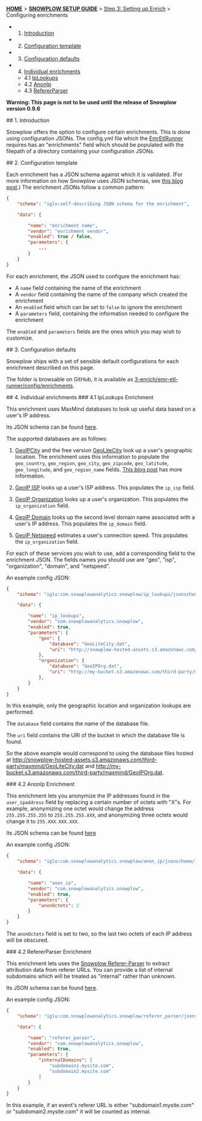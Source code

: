 <a name="top" />

[**HOME**](Home) > [**SNOWPLOW SETUP GUIDE**](Setting-up-Snowplow) > [Step 3: Setting up Enrich](Setting-up-enrich) > Configuring enrichments

  - 1. [Introduction](#introduction)
  - 2. [Configuration template](#template)
  - 3. [Configuration defaults](#defaults)
  - 4. [Individual enrichments](#enrichments)
    - 4.1 [IpLookups](#iplookups)
    - 4.2 [AnonIp](#anonip)
    - 4.3 [RefererParser](#refererparser)

**Warning: This page is not to be used until the release of Snowplow version 0.9.6**

<a name="introduction"/>
## 1. Introduction

Snowplow offers the option to configure certain enrichments. This is done using configuration JSONs. The config.yml file which the [EmrEtlRunner](1-Installing-EmrEtlRunner) requires has an "enrichments" field which should be populated with the filepath of a directory containing your configuration JSONs.

<a name="template"/>
## 2. Configuration template

Each enrichment has a JSON schema against which it is validated. (For more information on how Snowplow uses JSON schemas, see [this blog post][snowplow-schemas].) The enrichment JSONs follow a common pattern:

```json
{
	"schema": "iglu:self-describing JSON schema for the enrichment",

	"data": {

		"name": "enrichment name",
		"vendor": "enrichment vendor",
		"enabled": true / false,
		"parameters": {
			...
		}
	}
}
```

For each enrichment, the JSON used to configure the enrichment has:
* A `name` field containing the name of the enrichment
* A `vendor` field containing the name of the company which created the enrichment
* An `enabled` field which can be set to `false` to ignore the enrichment
* A `parameters` field, containing the information needed to configure the enrichment

The `enabled` and `parameters` fields are the ones which you may wish to customize.

<a name="defaults"/>
## 3. Configuration defaults

Snowplow ships with a set of sensible default configurations for each enrichment described on this page.

The folder is browsable on GitHub, it is available as [3-enrich/emr-etl-runner/config/enrichments][enrichment-json-examples].

<a name="enrichments"/>
## 4. Individual enrichments

<a name="iplookups"/>
### 4.1 IpLookups Enrichment

This enrichment uses MaxMind databases to look up useful data based on a user's IP address.

Its JSON schema can be found [here][ip-lookups].

The supported databases are as follows:

1) [GeoIPCity][geolitecity] and the free version [GeoLiteCity][geolitecity] look up a user's geographic location. The enrichment uses this information to populate the `geo_country`, `geo_region`, `geo_city`, `geo_zipcode`, `geo_latitude`, `geo_longitude`, and `geo_region_name` fields. [This blog post][maxmind-post] has more information.

2) [GeoIP ISP][geoipisp] looks up a user's ISP address. This populates the `ip_isp` field.

3) [GeoIP Organization][geoiporg] looks up a user's organization. This populates the `ip_organization` field.

3) [GeoIP Domain][geoipdomain] looks up the second level domain name associated with a user's IP address. This populates the `ip_domain` field.

5) [GeoIP Netspeed][geoipnetspeed] estimates a user's connection speed. This populates the `ip_organization` field.

For each of these services you wish to use, add a corresponding field to the enrichment JSON. The fields names you should use are "geo", "isp", "organization", "domain", and "netspeed".

An example config JSON:

```json
{
	"schema": "iglu:com.snowplowanalytics.snowplow/ip_lookups/jsonschema/1-0-0",

	"data": {

		"name": "ip_lookups",
		"vendor": "com.snowplowanalytics.snowplow",
		"enabled": true,
		"parameters": {
			"geo": {
				"database": "GeoLiteCity.dat",
				"uri": "http://snowplow-hosted-assets.s3.amazonaws.com/third-party/maxmind"
			},
			"organization": {
				"database": "GeoIPOrg.dat",
				"uri": "http://my-bucket.s3.amazonaws.com/third-party/maxmind"
			},
		}
	}
}
```

In this example, only the geographic location and organization lookups are performed.

The `database` field contains the name of the database file.

The `uri` field contains the URI of the bucket in which the database file is found.

So the above example would correspond to using the database files hosted at http://snowplow-hosted-assets.s3.amazonaws.com/third-party/maxmind/GeoLiteCity.dat and http://my-bucket.s3.amazonaws.com/third-party/maxmind/GeoIPOrg.dat.

<a name="anonip"/>
### 4.2 AnonIp Enrichment

This enrichment lets you anonymize the IP addresses found in the `user_ipaddress` field by replacing a certain number of octets with "X"s. For example, anonymizing one octet would change the address `255.255.255.255` to `255.255.255.XXX`, and anonymizing three octets would change it to `255.XXX.XXX.XXX`.

Its JSON schema can be found [here][anon-ip]

An example config JSON:

```json
{
	"schema": "iglu:com.snowplowanalytics.snowplow/anon_ip/jsonschema/1-0-0",

	"data": {

		"name": "anon_ip",
		"vendor": "com.snowplowanalytics.snowplow",
		"enabled": true,
		"parameters": {
			"anonOctets": 2
		}
	}
}

```

The `anonOctets` field is set to two, so the last two octets of each IP address will be obscured.

<a name="refererparser"/>
### 4.2 RefererParser Enrichment

This enrichment lets uses the [Snowplow Referer-Parser][referer-parser-repo] to extract attribution data from referer URLs. You can provide a list of internal subdomains which will be treated as "internal" rather than unknown.

Its JSON schema can be found [here][referer-parser].

An example config JSON:

```json
{
	"schema": "iglu:com.snowplowanalytics.snowplow/referer_parser/jsonschema/1-0-0",

	"data": {

		"name": "referer_parser",
		"vendor": "com.snowplowanalytics.snowplow",
		"enabled": true,
		"parameters": {
			"internalDomains": [
				"subdomain1.mysite.com",
				"subdomain2.mysite.com"
			]
		}
	}
}
```

In this example, if an event's referer URL is either "subdomain1.mysite.com" or "subdomain2.mysite.com" it will be counted as internal.


[enrichment-json-examples]: https://github.com/snowplow/snowplow/tree/master/3-enrich/emr-etl-runner/config/enrichments
[snowplow-schemas]: http://snowplowanalytics.com/blog/2014/05/15/introducing-self-describing-jsons/
[maxmind-post]: snowplowanalytics.com/blog/2013/05/16/snowplow-0.8.4-released-with-maxmind-geoip/
[anon-ip]: http://iglucentral.com/schemas/com.snowplowanalytics.snowplow/anon_ip/jsonschema/1-0-0
[ip-lookups]: http://iglucentral.com/schemas/com.snowplowanalytics.snowplow/ip_lookups/jsonschema/1-0-0
[referer-parser]: http://iglucentral.com/schemas/com.snowplowanalytics.snowplow/referer_parser/jsonschema/1-0-0
[referer-parser-repo]: https://github.com/snowplow/referer-parser
[geoipcity]: http://dev.maxmind.com/geoip/legacy/install/city/
[geolitecity]: http://dev.maxmind.com/geoip/legacy/geolite/rld=snowplow
[geoipisp]: https://www.maxmind.com/en/isprld=snowplow
[geoiporg]: https://www.maxmind.com/en/organizationrld=snowplow
[geoipdomain]: https://www.maxmind.com/en/domainrld=snowplow
[geoipnetspeed]: https://www.maxmind.com/en/netspeed?rld=snowplow
